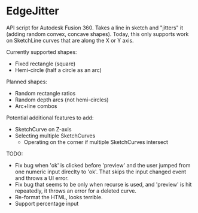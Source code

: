 # EdgeJitter
API script for Autodesk Fusion 360. Takes a line in sketch and "jitters" it (adding random convex, concave shapes). Today, this only supports work on SketchLine curves that are along the X or Y axis. 

Currently supported shapes:
 - Fixed rectangle (square)
 - Hemi-circle (half a circle as an arc)

Planned shapes:
 - Random rectangle ratios
 - Random depth arcs (not hemi-circles)
 - Arc+line combos

Potential additional features to add:
 - SketchCurve on Z-axis
 - Selecting multiple SketchCurves
   - Operating on the corner if multiple SketchCurves intersect

TODO:
 - Fix bug when 'ok' is clicked before 'preview' and the user jumped from one numeric input direclty to 'ok'. That skips the input changed event and throws a UI error.
 - Fix bug that seems to be only when recurse is used, and 'preview' is hit repeatedly, it throws an error for a deleted curve.
 - Re-format the HTML, looks terrible.
 - Support percentage input